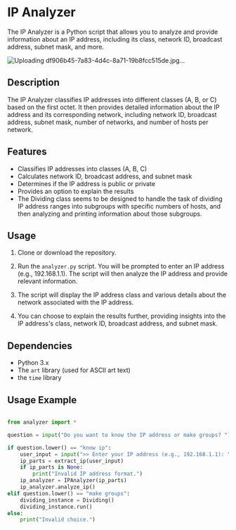 # IP Analyzer

The IP Analyzer is a Python script that allows you to analyze and provide information about an IP address, including its class, network ID, broadcast address, subnet mask, and more.



![Uploading df906b45-7a83-4d4c-8a71-19b8fcc515de.jpg…]()


## Description

The IP Analyzer classifies IP addresses into different classes (A, B, or C) based on the first octet. It then provides detailed information about the IP address and its corresponding network, including network ID, broadcast address, subnet mask, number of networks, and number of hosts per network.

## Features

- Classifies IP addresses into classes (A, B, C)
- Calculates network ID, broadcast address, and subnet mask
- Determines if the IP address is public or private
- Provides an option to explain the results
- The Dividing class seems to be designed to handle the task of dividing IP address ranges into subgroups with specific numbers of hosts, and then analyzing and printing information about those subgroups.

## Usage

1. Clone or download the repository.

2. Run the `analyzer.py` script. You will be prompted to enter an IP address (e.g., 192.168.1.1). The script will then analyze the IP address and provide relevant information.

3. The script will display the IP address class and various details about the network associated with the IP address.

4. You can choose to explain the results further, providing insights into the IP address's class, network ID, broadcast address, and subnet mask.

## Dependencies

- Python 3.x
- The `art` library (used for ASCII art text)
- the `time` library

## Usage Example

```python

from analyzer import *

question = input("Do you want to know the IP address or make groups? ")

if question.lower() == "know ip":
    user_input = input(">> Enter your IP address (e.g., 192.168.1.1): ")
    ip_parts = extract_ip(user_input)
    if ip_parts is None:
        print("Invalid IP address format.")
    ip_analyzer = IPAnalyzer(ip_parts)
    ip_analyzer.analyze_ip()
elif question.lower() == "make groups":
    dividing_instance = Dividing()
    dividing_instance.run()
else:
    print("Invalid choice.")
